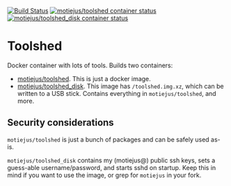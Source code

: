 [![Build Status](https://travis-ci.org/motiejus/toolshed.svg?branch=master)](https://travis-ci.org/motiejus/toolshed)
[![motiejus/toolshed container status](https://images.microbadger.com/badges/image/motiejus/toolshed.svg)](https://microbadger.com/images/motiejus/toolshed "Docker image badger from microbadger.com")
[![motiejus/toolshed_disk container status](https://images.microbadger.com/badges/image/motiejus/toolshed_disk.svg)](https://microbadger.com/images/motiejus/toolshed_disk "Docker image badger from microbadger.com")

# Toolshed

Docker container with lots of tools. Builds two containers:

* [motiejus/toolshed](https://hub.docker.com/r/motiejus/toolshed/). This is
  just a docker image.
* [motiejus/toolshed_disk](https://hub.docker.com/r/motiejus/toolshed_disk/).
  This image has `/toolshed.img.xz`, which can be written to a USB stick.
  Contains everything in `motiejus/toolshed`, and more.

## Security considerations

`motiejus/toolshed` is just a bunch of packages and can be safely used as-is.

`motiejus/toolshed_disk` contains my (motiejus@) public ssh keys, sets a
guess-able username/password, and starts sshd on startup. Keep this in
mind if you want to use the image, or grep for `motiejus` in your fork.
